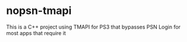 # nopsn-tmapi
This is a C++ project using TMAPI for PS3 that bypasses PSN Login for most apps that require it
